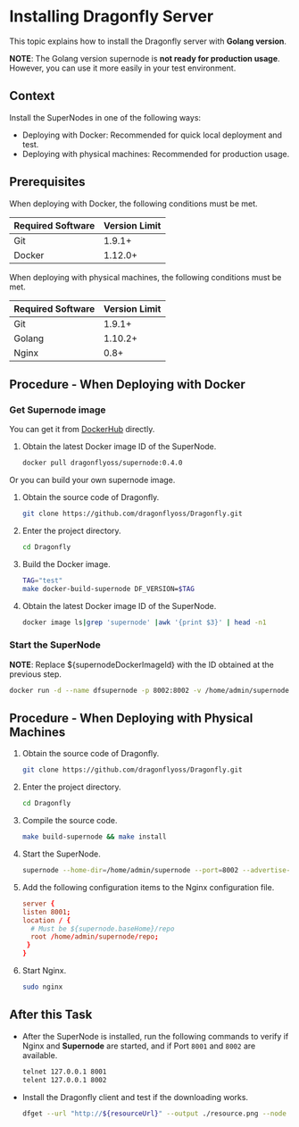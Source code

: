 # Installing Dragonfly Server

This topic explains how to install the Dragonfly server with **Golang version**.

**NOTE**: The Golang version supernode is **not ready for production usage**. However, you can use it more easily in your test environment.

## Context

Install the SuperNodes in one of the following ways:

- Deploying with Docker: Recommended for quick local deployment and test.
- Deploying with physical machines: Recommended for production usage.

## Prerequisites

When deploying with Docker, the following conditions must be met.

Required Software | Version Limit
---|---
Git|1.9.1+
Docker|1.12.0+

When deploying with physical machines, the following conditions must be met.

Required Software | Version Limit
---|---
Git|1.9.1+
Golang|1.10.2+
Nginx|0.8+

## Procedure - When Deploying with Docker

### Get Supernode image

You can get it from [DockerHub](https://hub.docker.com/) directly.

1. Obtain the latest Docker image ID of the SuperNode.

    ```sh
    docker pull dragonflyoss/supernode:0.4.0
    ```

Or you can build your own supernode image.

1. Obtain the source code of Dragonfly.

    ```sh
    git clone https://github.com/dragonflyoss/Dragonfly.git
    ```

2. Enter the project directory.

    ```sh
    cd Dragonfly
    ```

3. Build the Docker image.

    ```sh
    TAG="test"
    make docker-build-supernode DF_VERSION=$TAG
    ```

4. Obtain the latest Docker image ID of the SuperNode.

    ```sh
    docker image ls|grep 'supernode' |awk '{print $3}' | head -n1
    ```

### Start the SuperNode

**NOTE**: Replace ${supernodeDockerImageId} with the ID obtained at the previous step.

```sh
docker run -d --name dfsupernode -p 8002:8002 -v /home/admin/supernode:/home/admin/supernode ${supernodeDockerImageId} --advertise-ip=127.0.0.1 --download-port=8001
```

## Procedure - When Deploying with Physical Machines

1. Obtain the source code of Dragonfly.

    ```sh
    git clone https://github.com/dragonflyoss/Dragonfly.git
    ```

2. Enter the project directory.

    ```sh
    cd Dragonfly
    ```

3. Compile the source code.

    ```sh
    make build-supernode && make install
    ```

4. Start the SuperNode.

    ```sh
    supernode --home-dir=/home/admin/supernode --port=8002 --advertise-ip=127.0.0.1 --download-port=8001
    ```

5. Add the following configuration items to the Nginx configuration file.

    ```conf
    server {
    listen 8001;
    location / {
      # Must be ${supernode.baseHome}/repo
      root /home/admin/supernode/repo;
     }
    }
    ```

6. Start Nginx.

    ```sh
    sudo nginx
    ```

## After this Task

- After the SuperNode is installed, run the following commands to verify if Nginx and **Supernode** are started, and if Port `8001` and `8002` are available.

    ```sh
    telnet 127.0.0.1 8001
    telent 127.0.0.1 8002
    ```

- Install the Dragonfly client and test if the downloading works.

    ```sh
    dfget --url "http://${resourceUrl}" --output ./resource.png --node "127.0.0.1:8002"
    ```

